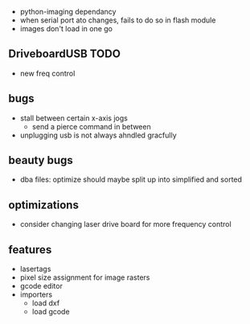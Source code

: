 
- python-imaging dependancy
- when serial port ato changes, fails to do so in flash module
- images don't load in one go



DriveboardUSB TODO
------------------
- new freq control


bugs
----
- stall between certain x-axis jogs
  - send a pierce command in between
- unplugging usb is not always ahndled gracfully

beauty bugs
-----------
- dba files: optimize should maybe split up into simplified and sorted

optimizations
-------------
- consider changing laser drive board for more frequency control


features
--------
- lasertags
- pixel size assignment for image rasters
- gcode editor
- importers
  - load dxf
  - load gcode
